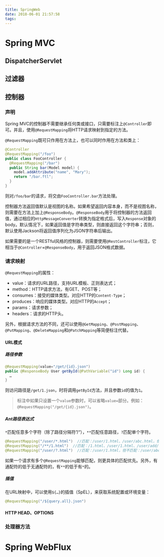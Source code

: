 ```yaml
---
title: SpringWeb
date: 2018-06-01 21:57:58
tags:
---
```


# Spring MVC

## DispatcherServlet

## 过滤器

## 控制器

### 声明

Spring MVC的控制器不需要继承任何类或接口，只需要标注上`@Controller`即可。并且，使用`@RequestMapping`将HTTP请求映射到指定的方法。

`@RequestMapping`既可只作用在方法上，也可以同时作用在方法和类上：

```java
@Controller
@RequestMapping("/foo")
public class FooController {
  @RequestMapping("/bar")
  public String bar(Model model) {
    model.addAttribute("name", "Mary");
    return "/bar.ftl";
  }
}
```

则对`/foo/bar`的请求，将交由`FooController.bar`方法处理。

控制器方法返回值默认是视图的名称。如果希望返回内容本身，而不是视图名称，则需要在方法上加上`@ResponseBody`。`@ResponseBody`用于将控制器的方法返回值，通过相应的`HttpMessageConverter`转换为指定格式后，写入`Response`对象的body。默认情况下，如果返回值是字符串类型，则直接返回这个字符串；否则，默认使用Jackson将返回值序列化为JSON字符串后输出。

如果需要的是一个RESTful风格的控制器，则需要使用`@RestController`标注，它相当于`@Controller`+`@ResponseBody`，用于返回JSON格式数据。

### 请求映射

`@RequestMapping`的属性：

- value：请求的URL路径，支持URL模板、正则表达式；
- method：HTTP请求方法，有GET、POST等；
- consumes：接受的媒体类型。对应HTTP的`Content-Type`；
- produces：响应的媒体类型。对应HTTP的`Accept`；
- params：请求参数；
- headers：请求的HTTP头。

另外，根据请求方法的不同，还可以使用`@GetMapping`、`@PostMapping`、`@PutMapping`、`@DeleteMapping`和`@PatchMapping`等简便标注代替。

#### URL模式

##### 路径参数

```java
@RequestMapping(value="/get/{id}.json")
public @ResponseBody User getById(@PathVariable("id") Long id) {
  …
}
```

则访问路径是`/get/1.json`，时将调用`getById`方法，并且参数`id`的值为`1`。

> 标注中如果只设置一个`value`参数时，可以省略`value=`部分。例如：`@RequestMapping("/get/{id}.json")`。

##### Ant路径表达式

`*`匹配任意多个字符（除了路径分隔符”/“），`**`匹配任意路径，`?`匹配单个字符。

```java
@RequestMapping("/user/*.html")  //匹配：/user/1.html、/user/abc.html，但不匹配：/user/add/1.html
@RequestMapping("/**/1.html")  //匹配：/1.html、/user/1.html、/user/add/1.html
@RequestMapping("/user/?.html")  //匹配：/user/1.html，但不匹配：/user/abc.html
```

如果一个请求有多个`@RequestMapping`能够匹配，则更具体的匹配优先。另外，有通配符的低于无通配符的，有`**`的低于有`*`的。

##### 插值

在URL映射中，可以使用`${…}`的插值（SpEL），来获取系统配置或环境变量：

```java
@RequestMapping("/${query.all}.json")
```

#### HTTP HEAD、OPTIONS

### 处理器方法

# Spring WebFlux